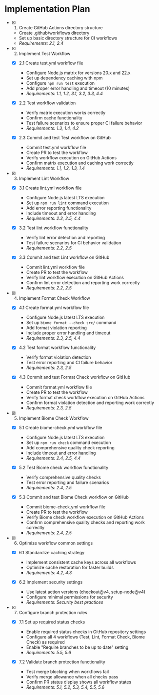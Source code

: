 # Implementation Plan

- [x] 1. Create GitHub Actions directory structure
  - Create .github/workflows directory
  - Set up basic directory structure for CI workflows
  - _Requirements: 2.1, 2.4_

- [x] 2. Implement Test Workflow
  - [x] 2.1 Create test.yml workflow file
    - Configure Node.js matrix for versions 20.x and 22.x
    - Set up dependency caching with npm
    - Configure `npm run test` execution
    - Add proper error handling and timeout (10 minutes)
    - _Requirements: 1.1, 1.2, 3.1, 3.2, 3.3, 4.4_

  - [x] 2.2 Test workflow validation
    - Verify matrix execution works correctly
    - Confirm cache functionality
    - Test failure scenarios to ensure proper CI failure behavior
    - _Requirements: 1.3, 1.4, 4.2_

  - [x] 2.3 Commit and test Test workflow on GitHub
    - Commit test.yml workflow file
    - Create PR to test the workflow
    - Verify workflow execution on GitHub Actions
    - Confirm matrix execution and caching work correctly
    - _Requirements: 1.1, 1.2, 1.3, 1.4_

- [x] 3. Implement Lint Workflow
  - [x] 3.1 Create lint.yml workflow file
    - Configure Node.js latest LTS execution
    - Set up `npm run lint` command execution
    - Add error reporting functionality
    - Include timeout and error handling
    - _Requirements: 2.2, 2.5, 4.4_

  - [x] 3.2 Test lint workflow functionality
    - Verify lint error detection and reporting
    - Test failure scenarios for CI behavior validation
    - _Requirements: 2.2, 2.5_

  - [x] 3.3 Commit and test Lint workflow on GitHub
    - Commit lint.yml workflow file
    - Create PR to test the workflow
    - Verify lint workflow execution on GitHub Actions
    - Confirm lint error detection and reporting work correctly
    - _Requirements: 2.2, 2.5_

- [x] 4. Implement Format Check Workflow
  - [x] 4.1 Create format.yml workflow file
    - Configure Node.js latest LTS execution
    - Set up `biome format --check src/` command
    - Add format violation reporting
    - Include proper error handling and timeout
    - _Requirements: 2.3, 2.5, 4.4_

  - [x] 4.2 Test format workflow functionality
    - Verify format violation detection
    - Test error reporting and CI failure behavior
    - _Requirements: 2.3, 2.5_

  - [x] 4.3 Commit and test Format Check workflow on GitHub
    - Commit format.yml workflow file
    - Create PR to test the workflow
    - Verify format check workflow execution on GitHub Actions
    - Confirm format violation detection and reporting work correctly
    - _Requirements: 2.3, 2.5_

- [x] 5. Implement Biome Check Workflow
  - [x] 5.1 Create biome-check.yml workflow file
    - Configure Node.js latest LTS execution
    - Set up `npm run check` command execution
    - Add comprehensive quality check reporting
    - Include timeout and error handling
    - _Requirements: 2.4, 2.5, 4.4_

  - [x] 5.2 Test Biome check workflow functionality
    - Verify comprehensive quality checks
    - Test error reporting and failure scenarios
    - _Requirements: 2.4, 2.5_

  - [x] 5.3 Commit and test Biome Check workflow on GitHub
    - Commit biome-check.yml workflow file
    - Create PR to test the workflow
    - Verify Biome check workflow execution on GitHub Actions
    - Confirm comprehensive quality checks and reporting work correctly
    - _Requirements: 2.4, 2.5_

- [x] 6. Optimize workflow common settings
  - [x] 6.1 Standardize caching strategy
    - Implement consistent cache keys across all workflows
    - Optimize cache restoration for faster builds
    - _Requirements: 4.2, 4.3_

  - [x] 6.2 Implement security settings
    - Use latest action versions (checkout@v4, setup-node@v4)
    - Configure minimal permissions for security
    - _Requirements: Security best practices_

- [x] 7. Configure branch protection rules
  - [x] 7.1 Set up required status checks
    - Enable required status checks in GitHub repository settings
    - Configure all 4 workflows (Test, Lint, Format Check, Biome Check) as required
    - Enable "Require branches to be up to date" setting
    - _Requirements: 5.5, 5.6_

  - [x] 7.2 Validate branch protection functionality
    - Test merge blocking when workflows fail
    - Verify merge allowance when all checks pass
    - Confirm PR status display shows all workflow states
    - _Requirements: 5.1, 5.2, 5.3, 5.4, 5.5, 5.6_
